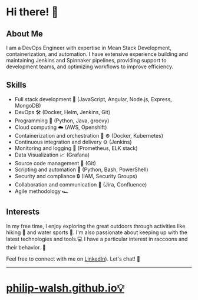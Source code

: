 # Hi there! 👋



## About Me

I am a DevOps Engineer with expertise in Mean Stack Development, containerization, and automation. I have extensive experience building and maintaining Jenkins and Spinnaker pipelines, providing support to development teams, and optimizing workflows to improve efficiency.

## Skills

- Full stack development 🚀 (JavaScript, Angular, Node.js, Express, MongoDB)
- DevOps 🛠️ (Docker, Helm, Jenkins, Git)
- Programming 🐍 (Python, Java, groovy)
- Cloud computing ☁️ (AWS, Openshift)
- Containerization and orchestration 🐳 ⚙ (Docker, Kubernetes)
- Continuous integration and delivery ⚙️ (Jenkins)
- Monitoring and logging 🔎 (Prometheus, ELK stack)
- Data Visualization  📈 (Grafana)
- Source code management 🧵 (Git)
- Scripting and automation 🤖 (Python, Bash, PowerShell)
- Security and compliance 🔒 (IAM, Security Groups)
- Collaboration and communication 💬 (Jira, Confluence)
- Agile methodology 🏎️

<!-- ## Projects

- **Project 1:** An e-commerce website built using React, Node.js, and MongoDB. Implemented CI/CD pipeline using Jenkins and deployed on AWS EC2.
- **Project 2:** A chat application using WebSocket and React. Deployed on AWS Elastic Beanstalk. -->

## Interests

In my free time, I enjoy exploring the great outdoors through activities like hiking 🥾 and water sports 🤿.
I'm also passionate about keeping up with the latest technologies and tools.💻
I have a particular interest in raccoons and their behavior. 🦝

Feel free to connect with me on [LinkedIn](https://www.linkedin.com/in/philip-walsh-01/)). Let's chat! 💬





* * *
# [philip-walsh.github.io💡](https://philip-walsh.github.io/)

